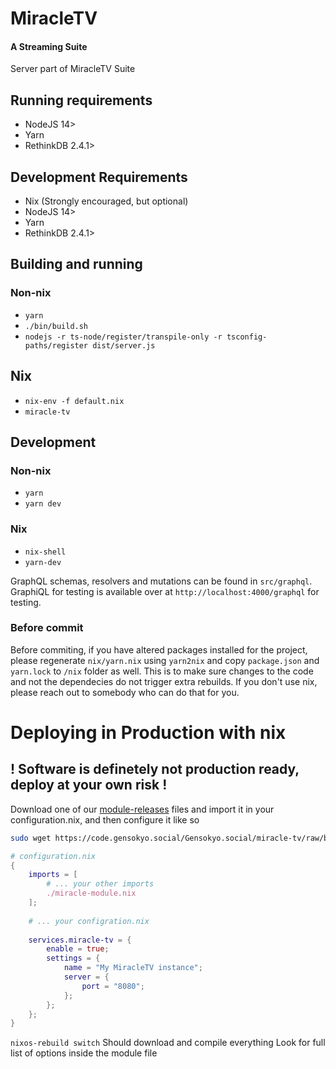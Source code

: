 # MiracleTV
#### A Streaming Suite

Server part of MiracleTV Suite

## Running requirements
- NodeJS 14>
- Yarn
- RethinkDB 2.4.1>

## Development Requirements
- Nix (Strongly encouraged, but optional)
- NodeJS 14>
- Yarn
- RethinkDB 2.4.1>

## Building and running
### Non-nix
- `yarn`
- `./bin/build.sh`
- `nodejs -r ts-node/register/transpile-only -r tsconfig-paths/register dist/server.js`

## Nix
- `nix-env -f default.nix`
- `miracle-tv`

## Development
### Non-nix
- `yarn`
- `yarn dev`

### Nix
- `nix-shell`
- `yarn-dev`

GraphQL schemas, resolvers and mutations can be found in `src/graphql`.
GraphiQL for testing is available over at `http://localhost:4000/graphql` for testing.

### Before commit
Before commiting, if you have altered packages installed for the project, please regenerate `nix/yarn.nix` using `yarn2nix` and copy `package.json` and `yarn.lock` to `/nix` folder as well. This is to make sure changes to the code and not the dependecies do not trigger extra rebuilds.
If you don't use nix, please reach out to somebody who can do that for you.


# Deploying in Production with nix
## ! Software is definetely not production ready, deploy at your own risk !
Download one of our [module-releases](module_releases/) files and import it in your configuration.nix, and then configure it like so

``` sh
sudo wget https://code.gensokyo.social/Gensokyo.social/miracle-tv/raw/branch/develop/module-releases/0-1-0.nix -P /etc/nixos/miracle-module.nix
```

``` nix
# configuration.nix
{
    imports = [
        # ... your other imports
        ./miracle-module.nix
    ];
    
    # ... your configration.nix
    
    services.miracle-tv = {
        enable = true;
        settings = {
            name = "My MiracleTV instance";
            server = { 
                port = "8080";
            };
        };
    };
}
```


`nixos-rebuild switch` Should download and compile everything
Look for full list of options inside the module file
